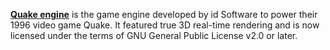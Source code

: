 [**Quake engine**](https://github.com/id-Software/Quake) is the game engine developed by id Software to power their 1996 video game Quake. It featured true 3D real-time rendering and is now licensed under the terms of GNU General Public License v2.0 or later. 